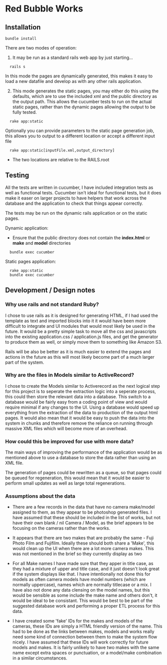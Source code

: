 # Red Bubble Works

## Installation

```
bundle install
```

There are two modes of operation:

1. It may be run as a standard rails web app by just starting...

  ```
    rails s
  ```
  In this mode the pages are dynamically generated, this makes it easy to load a new datafile and develop as with any other
  rails application. 

2. This mode generates the static pages, you may either do this using the defaults, which are to use the included
  xml and the public directory as the output path. This allows the cucumber tests to run on the actual static pages, rather
  than the dynamic pages allowing the output to be fully tested.
  ```
    rake app:static
  ```
  
  Optionally you can provide parameters to the static page generation job, this allows you to output to a different location
  or accept a different input file
  ```
    rake app:static[inputFile.xml,output_directory]
  ```
  - The two locations are relative to the RAILS.root

## Testing
All the tests are written in cucumber, I have included integration tests as well as functional tests. Cucumber isn't
ideal for functional tests, but it does make it easer on larger projects to have helpers that work across the database
and the application to check that things appear correctly.
  
The tests may be run on the dynamic rails application or on the static pages.

Dynamic application:
- Ensure that the public directory does not contain the **index.html** or **make** and **model** directories
```
  bundle exec cucumber
```
  
Static pages application:
```
  rake app:static
  bundle exec cucumber
```

## Development / Design notes
### Why use rails and not standard Ruby?
  I chose to use rails as it is designed for generating HTML, if I had used the template as text and imported blocks into it
  it would have been more difficult to integrate and UI modules that would most likely be used in the future. It would be a
  pretty simple task to move all the css and javascripts into the existing application.css / application.js files, and get
  the generator to produce them as well, or simply move them to something like Amazon S3.
  
  Rails will be also be better as it is much easier to extend the pages and actions in the future as this will most likely
  become part of a much larger part of the system.

### Why are the files in Models similar to ActiveRecord?
  I chose to create the Models similar to Activerecord as the next logical step for this project is to seperate the extraction 
  logic into a seperate process, this could then store the relevant data into a database. This switch to a database would be 
  fairly easy from a coding point of view and would require minimal if any changes to the UI. Using a database would speed up
  everything from the extraction of the data to production of the output html pages. It would also mean that it would be easy
  to push the data into the system in chunks and therefore remove the reliance on running through massive XML files which
  will become more of an overhead.

### How could this be improved for use with more data?
  The main ways of improving the performance of the application would be as mentioned above to use a database to store the
  data rather than using an XML file. 
  
  The generation of pages could be rewritten as a queue, so that pages could be queued for
  regeneration, this would mean that it would be easier to perform small updates as well as large total regenerations.

### Assumptions about the data
- There are a few records in the data that have no camera make/model assigned to them, as they appear to be photoshop
  generated files. I have assumed that these should be included in the list of works, but not have their own blank / nil
  Camera / Model, as the brief appears to be focusing on the cameras rather than the works.
  
- It appears that there are two makes that are probably the same - Fuji Photo Film and Fujifilm. 
  Ideally these should both share a 'Make', this would clean up the UI when there are a lot more camera makes. This was
  not mentioned in the brief so they currently display as two

- For all Make names I have made sure that they apper in title case, as they had a mixture of upper and title case, and
  it just doesn't look great if the system displays like that. I have intentionally not done this for models as often
  camera models have model numbers (which are normally uppercase), names which are normally titlecase or a mix. I have
  also not done any data clensing on the model names, but this would be sensible as some include the make name and others
  don't, it would be ideal to be consistant. This would be best to be part of the suggested database work and performing a
  proper ETL process for this data.

- I have created some 'fake' IDs for the makes and models of the cameras, these IDs are simply a HTML friendly version
  of the name. This had to be done as the links between makes, models and works really need some kind of connection between
  them to make the system flow nicely. I have assumed that these IDs will work correctly for future models and makes.
  It is fairly unlikely to have two makes with the same name except extra spaces or punctuation, or a model/make combination
  in a similar circumstances.